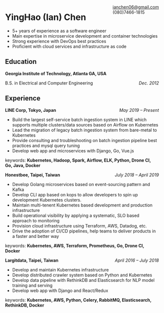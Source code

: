 <span style="float: right">ianchen06@gmail.com<br>(080)7466-1815</span>
# YingHao (Ian) Chen 
- 5+ years of experience as a software engineer
- Main expertise in microservice development and container technologies
- Strong experience with DevOps best practices
- Proficient with cloud services and infrastructure as code

## Education
**Georgia Institute of Technology, Atlanta GA, USA**

B.S. in Electrical and Computer Engineering
<span style="float: right">*Dec. 2012*</span>

## Experience
**LINE Corp, Tokyo, Japan**
<span style="float: right">*May 2019 &ndash; Present*</span>

- Build the largest self-service batch ingestion system in LINE which supports multiple clusters/data sources based on Airflow on Kubernetes
- Lead the migration of legacy batch ingestion system from bare-metal to Kubernetes
- Provide consulting and troubleshooting on batch ingestion pipeline best practices and mysql query tuning
- Develop web app and microservices with Django, Go, Vue.js

keywords: **Kubernetes, Hadoop, Spark, Airflow, ELK, Python, Drone CI, Go, Java, Docker**

**Honestbee, Taipei, Taiwan**
<span style="float: right">*July 2018 &ndash; April 2019*</span>

- Develop Golang microservices based on event-sourcing pattern and Kafka
- Develop CLI app based on kops to allow developers to spin up development Kubernetes clusters.
- Maintain multi-tenent Kubernetes based development and production infrastructure
- Build operational visibility by applying a systematic, SLO based approach to monitoring
- Provision cloud infrastructure using Terraform, AWS, Datadog, etc.
- Drive the adoption of CI/CD pipelines, help teams to deliver products in a faster and better way

keywords: **Kubernetes, AWS, Terraform, Prometheus, Go, Drone CI, Docker**

**Largitdata, Taipei, Taiwan**
<span style="float: right">*April 2016 &ndash; July 2018*</span>

- Develop and maintain Kubernetes infrastructure
- Develop distributed crawler system based on Python and Kubernetes
- Develop data pipeline with RethinkDB and Elasticsearch for NLP model training and serving
- Develop web app with Django and React/Redux

keywords: **Kubernetes, AWS, Python, Celery, RabbitMQ, Elasticsearch, RethinkDB, Docker**